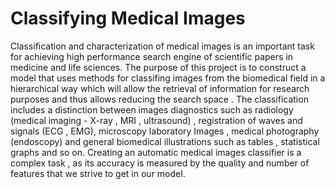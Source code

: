 Classifying Medical Images
============================


Classification and characterization of medical images is an important task for achieving high performance search engine of scientific papers in medicine and life sciences.
The purpose of this project is to construct a model that uses methods for classifing images from the biomedical field in a hierarchical way which will allow the retrieval of information for research purposes and thus allows reducing the search space .
The classification includes a distinction between images diagnostics such as radiology (medical imaging - X-ray , MRI , ultrasound) , registration of waves and signals (ECG , EMG), microscopy laboratory Images , medical photography (endoscopy) and general biomedical illustrations such as tables , statistical graphs and so on.
Creating an automatic medical images classifier is a complex task , as its accuracy is measured by the quality and number of features that we strive to get in our model.
